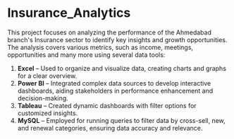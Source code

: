 # Insurance_Analytics

This project focuses on analyzing the performance of the Ahmedabad branch's Insurance sector to identify key insights and growth opportunities. The analysis covers various metrics, such as income, meetings, opportunities and many more using several data tools:

1. **Excel** – Used to organize and visualize data, creating charts and graphs for a clear overview.
2. **Power BI** – Integrated complex data sources to develop interactive dashboards, aiding stakeholders in performance enhancement and decision-making.
3. **Tableau** – Created dynamic dashboards with filter options for customized insights.
4. **MySQL** – Employed for running queries to filter data by cross-sell, new, and renewal categories, ensuring data accuracy and relevance.
